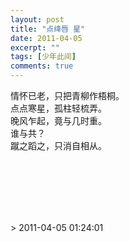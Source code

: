 ```yaml
---
layout: post
title: "点绛唇 星"
date: 2011-04-05
excerpt: ""
tags: [少年此间]
comments: true
---
```


<p>情怀已老，只把青柳作梧桐。<br>点点寒星，孤柱轻梳弄。<br>晚风乍起，竟与几时重。<br>谁与共？<br>蹴之蹈之，只消自相从。<br><br><br><br></p>
<p><br><br></p>> 2011-04-05 01:24:01
